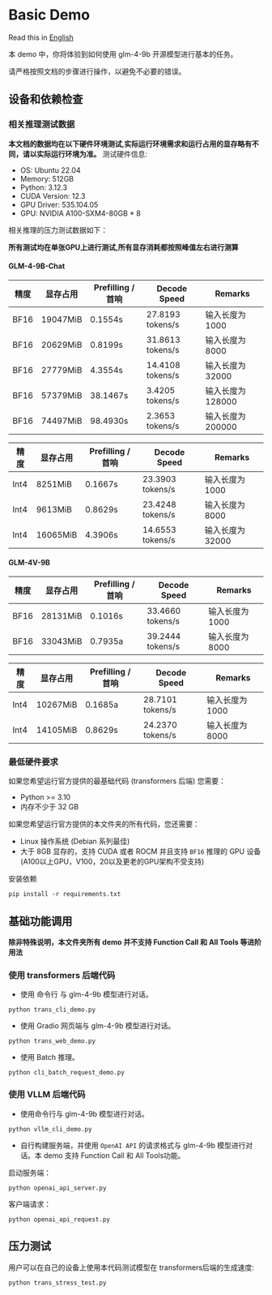# Basic Demo

Read this in [English](README_en.md)

本 demo 中，你将体验到如何使用 glm-4-9b 开源模型进行基本的任务。

请严格按照文档的步骤进行操作，以避免不必要的错误。

## 设备和依赖检查

### 相关推理测试数据

**本文档的数据均在以下硬件环境测试,实际运行环境需求和运行占用的显存略有不同，请以实际运行环境为准。**
测试硬件信息:

+ OS: Ubuntu 22.04
+ Memory: 512GB
+ Python: 3.12.3
+ CUDA Version:  12.3
+ GPU Driver: 535.104.05
+ GPU: NVIDIA A100-SXM4-80GB * 8

相关推理的压力测试数据如下：

**所有测试均在单张GPU上进行测试,所有显存消耗都按照峰值左右进行测算**

#### GLM-4-9B-Chat

| 精度   | 显存占用     | Prefilling / 首响 | Decode Speed     | Remarks      |
|------|----------|-----------------|------------------|--------------|
| BF16 | 19047MiB | 0.1554s         | 27.8193 tokens/s | 输入长度为 1000   |
| BF16 | 20629MiB | 0.8199s         | 31.8613 tokens/s | 输入长度为 8000   |
| BF16 | 27779MiB | 4.3554s         | 14.4108 tokens/s | 输入长度为 32000  |
| BF16 | 57379MiB | 38.1467s        | 3.4205  tokens/s | 输入长度为 128000 |
| BF16 | 74497MiB | 98.4930s        | 2.3653  tokens/s | 输入长度为 200000 |

| 精度   | 显存占用     | Prefilling / 首响 | Decode Speed     | Remarks     |
|------|----------|-----------------|------------------|-------------|
| Int4 | 8251MiB  | 0.1667s         | 23.3903 tokens/s | 输入长度为 1000  |
| Int4 | 9613MiB  | 0.8629s         | 23.4248 tokens/s | 输入长度为 8000  |
| Int4 | 16065MiB | 4.3906s         | 14.6553 tokens/s | 输入长度为 32000 |

#### GLM-4V-9B

| 精度   | 显存占用     | Prefilling / 首响 | Decode Speed     | Remarks    |
|------|----------|-----------------|------------------|------------|
| BF16 | 28131MiB | 0.1016s         | 33.4660 tokens/s | 输入长度为 1000 |
| BF16 | 33043MiB | 0.7935a         | 39.2444 tokens/s | 输入长度为 8000 |

| 精度   | 显存占用     | Prefilling / 首响 | Decode Speed     | Remarks    |
|------|----------|-----------------|------------------|------------|
| Int4 | 10267MiB | 0.1685a         | 28.7101 tokens/s | 输入长度为 1000 |
| Int4 | 14105MiB | 0.8629s         | 24.2370 tokens/s | 输入长度为 8000 |

### 最低硬件要求

如果您希望运行官方提供的最基础代码 (transformers 后端) 您需要：

+ Python >= 3.10
+ 内存不少于 32 GB

如果您希望运行官方提供的本文件夹的所有代码，您还需要：

+ Linux 操作系统 (Debian 系列最佳)
+ 大于 8GB 显存的，支持 CUDA 或者 ROCM 并且支持 `BF16` 推理的 GPU 设备 (A100以上GPU，V100，20以及更老的GPU架构不受支持)

安装依赖

```shell
pip install -r requirements.txt
```

## 基础功能调用

**除非特殊说明，本文件夹所有 demo 并不支持 Function Call 和 All Tools 等进阶用法**

### 使用 transformers 后端代码

+ 使用 命令行 与 glm-4-9b 模型进行对话。

```shell
python trans_cli_demo.py
```

+ 使用 Gradio 网页端与 glm-4-9b 模型进行对话。

```shell
python trans_web_demo.py
```

+ 使用 Batch 推理。

```shell
python cli_batch_request_demo.py
```

### 使用 VLLM 后端代码

+ 使用命令行与 glm-4-9b 模型进行对话。

```shell
python vllm_cli_demo.py
```

+ 自行构建服务端，并使用 `OpenAI API` 的请求格式与 glm-4-9b 模型进行对话。本 demo 支持 Function Call 和 All Tools功能。

启动服务端：

```shell
python openai_api_server.py
```

客户端请求：

```shell
python openai_api_request.py
```

## 压力测试

用户可以在自己的设备上使用本代码测试模型在 transformers后端的生成速度:

```shell
python trans_stress_test.py
```



